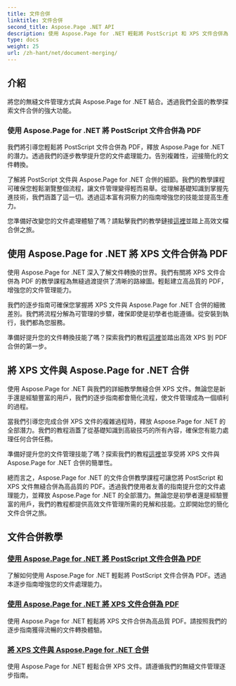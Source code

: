 ```yaml
---
title: 文件合併
linktitle: 文件合併
second_title: Aspose.Page .NET API
description: 使用 Aspose.Page for .NET 輕鬆將 PostScript 和 XPS 文件合併為高品質 PDF。透過我們的逐步教學增強您的文件處理能力。
type: docs
weight: 25
url: /zh-hant/net/document-merging/
---
```

## 介紹

將您的無縫文件管理方式與 Aspose.Page for .NET 結合。透過我們全面的教學探索文件合併的強大功能。

### 使用 Aspose.Page for .NET 將 PostScript 文件合併為 PDF
我們將引導您輕鬆將 PostScript 文件合併為 PDF，釋放 Aspose.Page for .NET 的潛力。透過我們的逐步教學提升您的文件處理能力。告別複雜性，迎接簡化的文件轉換。

了解將 PostScript 文件與 Aspose.Page for .NET 合併的細節。我們的教學課程可確保您輕鬆瀏覽整個流程，讓文件管理變得輕而易舉。從理解基礎知識到掌握先進技術，我們涵蓋了這一切。透過這本富有洞察力的指南增強您的技能並提高生產力。

您準備好改變您的文件處理體驗了嗎？請點擊我們的教學鏈接[這裡](./merge-postscript-documents-into-pdf/)並踏上高效文檔合併之旅。

## 使用 Aspose.Page for .NET 將 XPS 文件合併為 PDF
使用 Aspose.Page for .NET 深入了解文件轉換的世界。我們有關將 XPS 文件合併為 PDF 的教學課程為無縫過渡提供了清晰的路線圖。輕鬆建立高品質的 PDF，增強您的文件管理能力。

我們的逐步指南可確保您掌握將 XPS 文件與 Aspose.Page for .NET 合併的細微差別。我們將流程分解為可管理的步驟，確保即使是初學者也能遵循。從安裝到執行，我們都為您服務。

準備好提升您的文件轉換技能了嗎？探索我們的教程[這裡](./merge-xps-documents-into-pdf/)並踏出高效 XPS 到 PDF 合併的第一步。

## 將 XPS 文件與 Aspose.Page for .NET 合併
使用 Aspose.Page for .NET 與我們的詳細教學無縫合併 XPS 文件。無論您是新手還是經驗豐富的用戶，我們的逐步指南都會簡化流程，使文件管理成為一個順利的過程。

當我們引導您完成合併 XPS 文件的複雜過程時，釋放 Aspose.Page for .NET 的全部潛力。我們的教程涵蓋了從基礎知識到高級技巧的所有內容，確保您有能力處理任何合併任務。

準備好提升您的文件管理技能了嗎？探索我們的教程[這裡](./merge-xps-documents/)並享受將 XPS 文件與 Aspose.Page for .NET 合併的簡單性。

總而言之，Aspose.Page for .NET 的文件合併教學課程可讓您將 PostScript 和 XPS 文件無縫合併為高品質的 PDF。透過我們使用者友善的指南提升您的文件處理能力，並釋放 Aspose.Page for .NET 的全部潛力。無論您是初學者還是經驗豐富的用戶，我們的教程都提供高效文件管理所需的見解和技能。立即開始您的簡化文件合併之旅。
## 文件合併教學
### [使用 Aspose.Page for .NET 將 PostScript 文件合併為 PDF](./merge-postscript-documents-into-pdf/)
了解如何使用 Aspose.Page for .NET 輕鬆將 PostScript 文件合併為 PDF。透過本逐步指南增強您的文件處理能力。
### [使用 Aspose.Page for .NET 將 XPS 文件合併為 PDF](./merge-xps-documents-into-pdf/)
使用 Aspose.Page for .NET 輕鬆將 XPS 文件合併為高品質 PDF。請按照我們的逐步指南獲得流暢的文件轉換體驗。
### [將 XPS 文件與 Aspose.Page for .NET 合併](./merge-xps-documents/)
使用 Aspose.Page for .NET 輕鬆合併 XPS 文件。請遵循我們的無縫文件管理逐步指南。